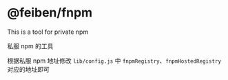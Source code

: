 # @feiben/fnpm

This is a tool for private npm

私服 npm 的工具

根据私服 npm 地址修改 `lib/config.js` 中 `fnpmRegistry`、`fnpmHostedRegistry` 对应的地址即可

